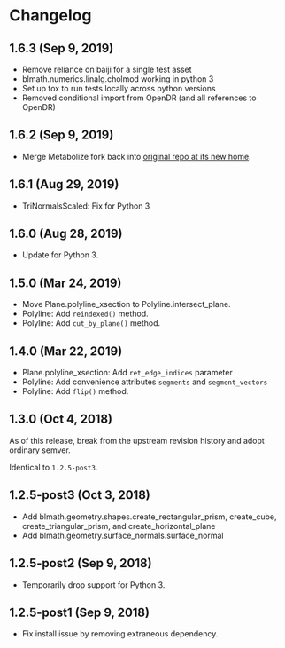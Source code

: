 Changelog
=========

## 1.6.3 (Sep 9, 2019)

- Remove reliance on baiji for a single test asset
- blmath.numerics.linalg.cholmod working in python 3
- Set up tox to run tests locally across python versions
- Removed conditional import from OpenDR (and all references to OpenDR)

## 1.6.2 (Sep 9, 2019)

- Merge Metabolize fork back into [original repo at its new home][repo].

[repo]: https://github.com/lace/blmath


## 1.6.1 (Aug 29, 2019)

- TriNormalsScaled: Fix for Python 3


## 1.6.0 (Aug 28, 2019)

- Update for Python 3.


## 1.5.0 (Mar 24, 2019)

- Move Plane.polyline_xsection to Polyline.intersect_plane.
- Polyline: Add `reindexed()` method.
- Polyline: Add `cut_by_plane()` method.


## 1.4.0 (Mar 22, 2019)

- Plane.polyline_xsection: Add `ret_edge_indices` parameter
- Polyline: Add convenience attributes `segments` and `segment_vectors`
- Polyline: Add `flip()` method.


## 1.3.0 (Oct 4, 2018)

As of this release, break from the upstream revision history and adopt ordinary
semver.

Identical to `1.2.5-post3`.


## 1.2.5-post3 (Oct 3, 2018)

- Add blmath.geometry.shapes.create_rectangular_prism, create_cube,
  create_triangular_prism, and create_horizontal_plane
- Add blmath.geometry.surface_normals.surface_normal


## 1.2.5-post2 (Sep 9, 2018)

- Temporarily drop support for Python 3.


## 1.2.5-post1 (Sep 9, 2018)

- Fix install issue by removing extraneous dependency.
